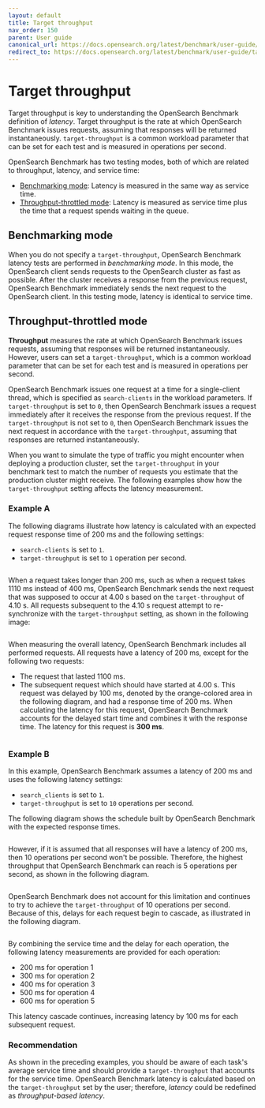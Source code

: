 ```yaml
---
layout: default
title: Target throughput
nav_order: 150
parent: User guide
canonical_url: https://docs.opensearch.org/latest/benchmark/user-guide/target-throughput/
redirect_to: https://docs.opensearch.org/latest/benchmark/user-guide/target-throughput/
---
```


# Target throughput

Target throughput is key to understanding the OpenSearch Benchmark definition of *latency*. Target throughput is the rate at which OpenSearch Benchmark issues requests, assuming that responses will be returned instantaneously. `target-throughput` is a common workload parameter that can be set for each test and is measured in operations per second.

OpenSearch Benchmark has two testing modes, both of which are related to throughput, latency, and service time:

- [Benchmarking mode](#benchmarking-mode): Latency is measured in the same way as service time.
- [Throughput-throttled mode](#throughput-throttled-mode): Latency is measured as service time plus the time that a request spends waiting in the queue.

## Benchmarking mode

When you do not specify a `target-throughput`, OpenSearch Benchmark latency tests are performed in *benchmarking mode*. In this mode, the OpenSearch client sends requests to the OpenSearch cluster as fast as possible. After the cluster receives a response from the previous request, OpenSearch Benchmark immediately sends the next request to the OpenSearch client. In this testing mode, latency is identical to service time.

## Throughput-throttled mode

**Throughput** measures the rate at which OpenSearch Benchmark issues requests, assuming that responses will be returned instantaneously. However, users can set a `target-throughput`, which is a common workload parameter that can be set for each test and is measured in operations per second.

OpenSearch Benchmark issues one request at a time for a single-client thread, which is specified as `search-clients` in the workload parameters. If `target-throughput` is set to `0`, then OpenSearch Benchmark issues a request immediately after it receives the response from the previous request. If the `target-throughput` is not set to `0`, then OpenSearch Benchmark issues the next request in accordance with the `target-throughput`, assuming that responses are returned instantaneously.

When you want to simulate the type of traffic you might encounter when deploying a production cluster, set the `target-throughput` in your benchmark test to match the number of requests you estimate that the production cluster might receive. The following examples show how the `target-throughput` setting affects the latency measurement.

### Example A

The following diagrams illustrate how latency is calculated with an expected request response time of 200 ms and the following settings: 

- `search-clients` is set to `1`. 
- `target-throughput` is set to `1` operation per second.

<img src="{{site.url}}{{site.baseurl}}/images/benchmark/latency-explanation-1.png" alt="">

When a request takes longer than 200 ms, such as when a request takes 1110 ms instead of 400 ms, OpenSearch Benchmark sends the next request that was supposed to occur at 4.00 s based on the `target-throughput` of 4.10 s. All requests subsequent to the 4.10 s request attempt to re-synchronize with the `target-throughput` setting, as shown in the following image:

<img src="{{site.url}}{{site.baseurl}}/images/benchmark/latency-explanation-2.png" alt="">

When measuring the overall latency, OpenSearch Benchmark includes all performed requests. All requests have a latency of 200 ms, except for the following two requests:

- The request that lasted 1100 ms. 
- The subsequent request which should have started at 4.00 s. This request was delayed by 100 ms, denoted by the orange-colored area in the following diagram, and had a response time of 200 ms. When calculating the latency for this request, OpenSearch Benchmark accounts for the delayed start time and combines it with the response time. The latency for this request is **300 ms**.

<img src="{{site.url}}{{site.baseurl}}/images/benchmark/latency-explanation-3.png" alt="">

### Example B

In this example, OpenSearch Benchmark assumes a latency of 200 ms and uses the following latency settings:

- `search_clients` is set to `1`.
- `target-throughput` is set to `10` operations per second.

The following diagram shows the schedule built by OpenSearch Benchmark with the expected response times.

<img src="{{site.url}}{{site.baseurl}}/images/benchmark/b-latency-explanation-1.png" alt="">

However, if it is assumed that all responses will have a latency of 200 ms, then 10 operations per second won't be possible. Therefore, the highest throughput that OpenSearch Benchmark can reach is 5 operations per second, as shown in the following diagram.

<img src="{{site.url}}{{site.baseurl}}/images/benchmark/b-latency-explanation-2.png" alt="">

OpenSearch Benchmark does not account for this limitation and continues to try to achieve the `target-throughput` of 10 operations per second. Because of this, delays for each request begin to cascade, as illustrated in the following diagram.

<img src="{{site.url}}{{site.baseurl}}/images/benchmark/b-latency-explanation-3.png" alt="">

By combining the service time and the delay for each operation, the following latency measurements are provided for each operation: 

- 200 ms for operation 1
- 300 ms for operation 2
- 400 ms for operation 3
- 500 ms for operation 4 
- 600 ms for operation 5

This latency cascade continues, increasing latency by 100 ms for each subsequent request.

### Recommendation

As shown in the preceding examples, you should be aware of each task's average service time and should provide a `target-throughput` that accounts for the service time. OpenSearch Benchmark latency is calculated based on the `target-throughput` set by the user; therefore, *latency* could be redefined as *throughput-based latency*.


